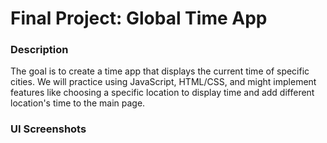 # Final Project: Global Time App
### Description
The goal is to create a time app that displays the current time of specific cities. We will practice using JavaScript, HTML/CSS, and might implement features like choosing a specific location to display time and add different location's time to the main page.

### UI Screenshots

